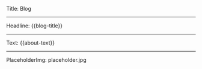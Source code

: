 Title: Blog

----

Headline: {{blog-title}}

----

Text: {{about-text}}

----

PlaceholderImg: placeholder.jpg
